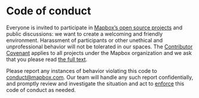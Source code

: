 # Code of conduct

Everyone is invited to participate in [Mapbox’s open source projects](https://github.com/mapbox) and public discussions: we want to create a welcoming and friendly environment. Harassment of participants or other unethical and unprofessional behavior will not be tolerated in our spaces. The [Contributor Covenant](https://contributor-covenant.org) applies to all projects under the Mapbox organization and we ask that you please read [the full text](https://www.contributor-covenant.org/version/2/0/code_of_conduct.html).

Please report any instances of behavior violating this code to conduct@mapbox.com. Our team will handle any such report confidentially, and promptly review and investigate the situation and act to [enforce](https://www.contributor-covenant.org/version/2/0/code_of_conduct#enforcement) this code of conduct as needed. 
